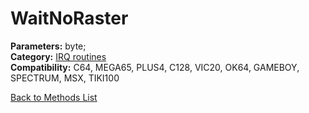 # WaitNoRaster

**Parameters:** byte;  
**Category:** [IRQ routines](../categories/irq_routines.md)  
**Compatibility:** C64, MEGA65, PLUS4, C128, VIC20, OK64, GAMEBOY, SPECTRUM, MSX,  TIKI100  


[Back to Methods List](../../SUMMARY.md)
